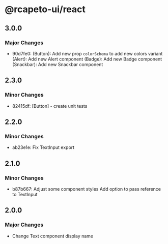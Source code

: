 # @rcapeto-ui/react

## 3.0.0

### Major Changes

- 90d7fe0: (Button): Add new prop `colorSchema` to add new colors variant
  (Alert): Add new Alert component
  (Badge): Add new Badge component
  (Snackbar): Add new Snackbar component

## 2.3.0

### Minor Changes

- 82415df: [Button] - create unit tests

## 2.2.0

### Minor Changes

- ab23e1e: Fix TextInput export

## 2.1.0

### Minor Changes

- b87b667: Adjust some component styles
  Add option to pass reference to TextInput

## 2.0.0

### Major Changes

- Change Text component display name
